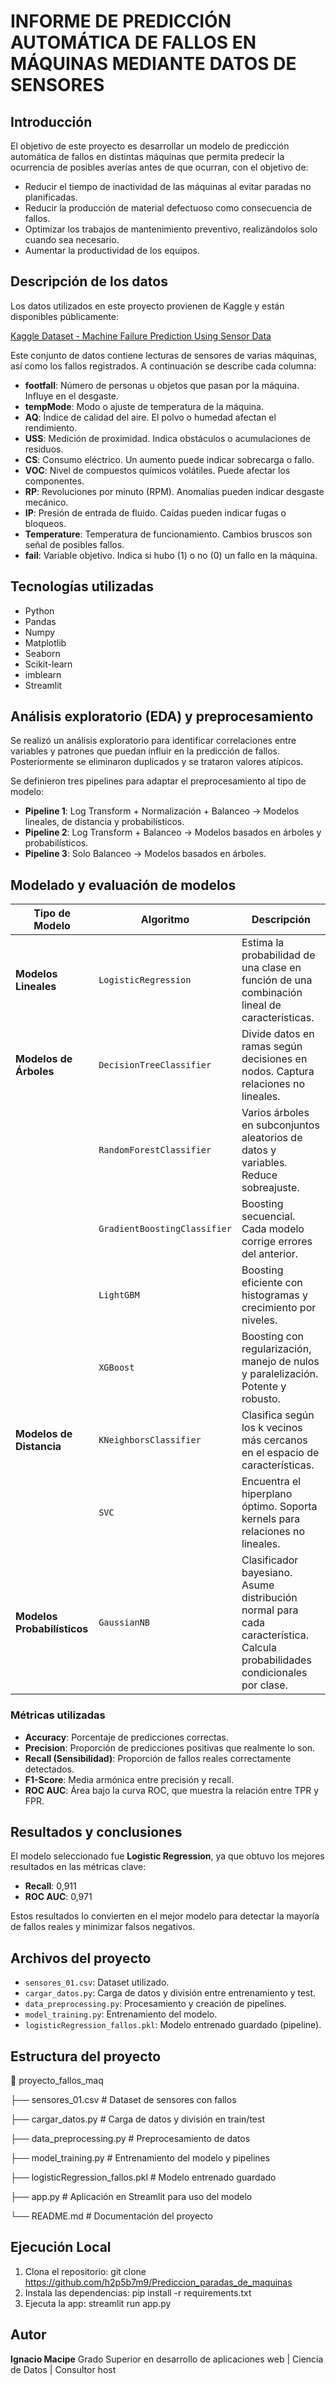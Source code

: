 # INFORME DE PREDICCIÓN AUTOMÁTICA DE FALLOS EN MÁQUINAS MEDIANTE DATOS DE SENSORES

## Introducción

El objetivo de este proyecto es desarrollar un modelo de predicción automática de fallos en distintas máquinas que permita predecir la ocurrencia de posibles averías antes de que ocurran, con el objetivo de:

- Reducir el tiempo de inactividad de las máquinas al evitar paradas no planificadas.
- Reducir la producción de material defectuoso como consecuencia de fallos.
- Optimizar los trabajos de mantenimiento preventivo, realizándolos solo cuando sea necesario.
- Aumentar la productividad de los equipos.

## Descripción de los datos

Los datos utilizados en este proyecto provienen de Kaggle y están disponibles públicamente:

[Kaggle Dataset - Machine Failure Prediction Using Sensor Data](https://www.kaggle.com/datasets/umerrtx/machine-failure-prediction-using-sensor-data/data)

Este conjunto de datos contiene lecturas de sensores de varias máquinas, así como los fallos registrados. A continuación se describe cada columna:

- **footfall**: Número de personas u objetos que pasan por la máquina. Influye en el desgaste.
- **tempMode**: Modo o ajuste de temperatura de la máquina.
- **AQ**: Índice de calidad del aire. El polvo o humedad afectan el rendimiento.
- **USS**: Medición de proximidad. Indica obstáculos o acumulaciones de residuos.
- **CS**: Consumo eléctrico. Un aumento puede indicar sobrecarga o fallo.
- **VOC**: Nivel de compuestos químicos volátiles. Puede afectar los componentes.
- **RP**: Revoluciones por minuto (RPM). Anomalías pueden indicar desgaste mecánico.
- **IP**: Presión de entrada de fluido. Caídas pueden indicar fugas o bloqueos.
- **Temperature**: Temperatura de funcionamiento. Cambios bruscos son señal de posibles fallos.
- **fail**: Variable objetivo. Indica si hubo (1) o no (0) un fallo en la máquina.

## Tecnologías utilizadas

- Python  
- Pandas  
- Numpy  
- Matplotlib  
- Seaborn  
- Scikit-learn  
- imblearn  
- Streamlit  

## Análisis exploratorio (EDA) y preprocesamiento

Se realizó un análisis exploratorio para identificar correlaciones entre variables y patrones que puedan influir en la predicción de fallos. Posteriormente se eliminaron duplicados y se trataron valores atípicos.

Se definieron tres pipelines para adaptar el preprocesamiento al tipo de modelo:

- **Pipeline 1**: Log Transform + Normalización + Balanceo → Modelos lineales, de distancia y probabilísticos.
- **Pipeline 2**: Log Transform + Balanceo → Modelos basados en árboles y probabilísticos.
- **Pipeline 3**: Solo Balanceo → Modelos basados en árboles.

## Modelado y evaluación de modelos

| Tipo de Modelo            | Algoritmo                  | Descripción                                                                                                                                   |
|---------------------------|----------------------------|-----------------------------------------------------------------------------------------------------------------------------------------------|
| **Modelos Lineales**      | `LogisticRegression`       | Estima la probabilidad de una clase en función de una combinación lineal de características.                                                  |
| **Modelos de Árboles**    | `DecisionTreeClassifier`   | Divide datos en ramas según decisiones en nodos. Captura relaciones no lineales.                                                              |
|                           | `RandomForestClassifier`   | Varios árboles en subconjuntos aleatorios de datos y variables. Reduce sobreajuste.                                                           |
|                           | `GradientBoostingClassifier`| Boosting secuencial. Cada modelo corrige errores del anterior.                                                                                |
|                           | `LightGBM`                 | Boosting eficiente con histogramas y crecimiento por niveles.                                                                                 |
|                           | `XGBoost`                  | Boosting con regularización, manejo de nulos y paralelización. Potente y robusto.                                                             |
| **Modelos de Distancia**  | `KNeighborsClassifier`     | Clasifica según los k vecinos más cercanos en el espacio de características.                                                                  |
|                           | `SVC`                      | Encuentra el hiperplano óptimo. Soporta kernels para relaciones no lineales.                                                                  |
| **Modelos Probabilísticos**| `GaussianNB`             | Clasificador bayesiano. Asume distribución normal para cada característica. Calcula probabilidades condicionales por clase.                  |

### Métricas utilizadas

- **Accuracy**: Porcentaje de predicciones correctas.  
- **Precision**: Proporción de predicciones positivas que realmente lo son.  
- **Recall (Sensibilidad)**: Proporción de fallos reales correctamente detectados.  
- **F1-Score**: Media armónica entre precisión y recall.  
- **ROC AUC**: Área bajo la curva ROC, que muestra la relación entre TPR y FPR.

## Resultados y conclusiones

El modelo seleccionado fue **Logistic Regression**, ya que obtuvo los mejores resultados en las métricas clave:

- **Recall**: 0,911  
- **ROC AUC**: 0,971  

Estos resultados lo convierten en el mejor modelo para detectar la mayoría de fallos reales y minimizar falsos negativos.

## Archivos del proyecto

- `sensores_01.csv`: Dataset utilizado.  
- `cargar_datos.py`: Carga de datos y división entre entrenamiento y test.  
- `data_preprocessing.py`: Procesamiento y creación de pipelines.  
- `model_training.py`: Entrenamiento del modelo.  
- `logisticRegression_fallos.pkl`: Modelo entrenado guardado (pipeline).  

## Estructura del proyecto
📁 proyecto_fallos_maq

├── sensores_01.csv # Dataset de sensores con fallos

├── cargar_datos.py # Carga de datos y división en train/test

├── data_preprocessing.py # Preprocesamiento de datos 

├── model_training.py # Entrenamiento del modelo y pipelines

├── logisticRegression_fallos.pkl # Modelo entrenado guardado

├── app.py # Aplicación en Streamlit para uso del modelo

└── README.md # Documentación del proyecto

## Ejecución Local
1. Clona el repositorio:
git clone https://github.com/h2p5b7m9/Prediccion_paradas_de_maquinas
2. Instala las dependencias:
pip install -r requirements.txt
3. Ejecuta la app:
streamlit run app.py

## Autor

**Ignacio Macipe**
Grado Superior en desarrollo de aplicaciones web | Ciencia de Datos | Consultor host